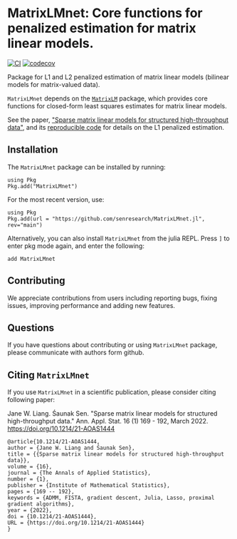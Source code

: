 # MatrixLMnet: Core functions for penalized estimation for matrix linear models.

[![CI](https://github.com/senresearch/MatrixLMnet.jl/actions/workflows/ci.yml/badge.svg)](https://github.com/senresearch/MatrixLMnet.jl/actions/workflows/ci.yml)
[![codecov](https://codecov.io/gh/senresearch/MatrixLMnet.jl/branch/main/graph/badge.svg?token=uHM6utUQoi)](https://codecov.io/gh/GregFa/MatrixLMnet.jl)

Package for L1 and L2 penalized estimation of
 matrix linear models (bilinear models for matrix-valued data).

`MatrixLMnet` depends on the [`MatrixLM`](https://github.com/senresearch/MatrixLM.jl) package, 
which provides core functions for closed-form least squares estimates for matrix linear models. 

See the paper, ["Sparse matrix linear models for structured high-throughput data"](https://arxiv.org/abs/1712.05767), and its [reproducible code](https://github.com/senresearch/mlm_l1_supplement) for details on the L1 penalized estimation.

## Installation 

The `MatrixLMnet` package can be installed by running: 

```
using Pkg
Pkg.add("MatrixLMnet")
```

For the most recent version, use:
```
using Pkg
Pkg.add(url = "https://github.com/senresearch/MatrixLMnet.jl", rev="main")
```

Alternatively, you can also install `MatrixLMnet` from the julia REPL. Press `]` to enter pkg mode again, and enter the following:

```
add MatrixLMnet
```

## Contributing

We appreciate contributions from users including reporting bugs, fixing
issues, improving performance and adding new features.


## Questions

If you have questions about contributing or using `MatrixLMnet` package, please communicate with authors form github.

## Citing `MatrixLMnet`

If you use `MatrixLMnet` in a scientific publication, please consider citing following paper:

Jane W. Liang. Śaunak Sen. "Sparse matrix linear models for structured high-throughput data." Ann. Appl. Stat. 16 (1) 169 - 192, March 2022. https://doi.org/10.1214/21-AOAS1444

```
@article{10.1214/21-AOAS1444,
author = {Jane W. Liang and Śaunak Sen},
title = {{Sparse matrix linear models for structured high-throughput data}},
volume = {16},
journal = {The Annals of Applied Statistics},
number = {1},
publisher = {Institute of Mathematical Statistics},
pages = {169 -- 192},
keywords = {ADMM, FISTA, gradient descent, Julia, Lasso, proximal gradient algorithms},
year = {2022},
doi = {10.1214/21-AOAS1444},
URL = {https://doi.org/10.1214/21-AOAS1444}
}
```